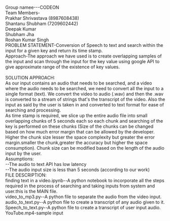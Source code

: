 Group namee---CODEON<br />
Team Members-<br />
Prakhar Shrivastava (8987608438)<br />
Shantanu Shubham (7209602442)<br />
Deepak Kumar<br />
Shubham Jha<br />
Roshan Kumar Singh<br />
PROBLEM STATEMENT-Conversion of Speech to text and search within the input for a given key and return its time stamp.<br />
Approach-The approach we have used is to create overlapping samples of the input and scan through the input for the key value using google API to give approximate range of the existence of key values.<br />
<br />
SOLUTION APPROACH:<br />
As our input contains an audio that needs to be searched, and a video where the audio needs to be searched, we need to convert all the input to a single format (text). We convert the video to audio (.wav) and then the .wav is converted to a stream of strings that's the transcript of the video. Also the input as said by the user is taken in and converted to text format for ease of searching and processing.<br />As time stamp is required, we slice up the entire audio file into small overlapping chunks of 5 seconds each so each chunk and searching of the key is performed on these chunks (Size of the chunks can be changed based on how much error margin that can be allowed by the developer. Higher the chunk size lesser the space complexity but greater the error margin.smaller the chunk,greater the accuracy but higher the space consumption). Chunk size can be modified based on the length of the audio input by the user.<br />
Assumptions:<br />
--The audio to text API has low latency<br />
--The audio input size is less than 5 seconds (according to our work)<br />
FILE DESCRIPTION:<br />
finding text in a video.ipynb--A python notebook to incorporate all the steps required in the process of searching and taking inputs from system and user.this is the MAIN file.<br />
video_to_mp3.py--A python file to separate the audio from the video input.<br />
audio_to_text.py--A python file to create a transcript of any audio given to it.<br />
Speech_to_text.py--A python file to create a transcript of user input audio.<br />
YouTube.mp4-sample input<br />